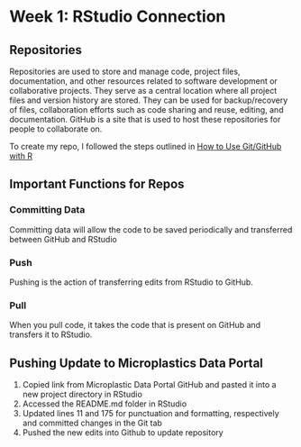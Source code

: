 # Week 1: RStudio Connection

## Repositories
Repositories are used to store and manage code, project files, documentation, and other resources related to software development or collaborative projects. They serve as a central location where all project files and version history are stored. They can be used for backup/recovery of files, collaboration efforts such as code sharing and reuse, editing, and documentation. GitHub is a site that is used to host these repositories for people to collaborate on. 

To create my repo, I followed the steps outlined in [How to Use Git/GitHub with R](https://rfortherestofus.com/2021/02/how-to-use-git-github-with-r/)

## Important Functions for Repos
### Committing Data
Committing data will allow the code to be saved periodically and transferred between GitHub and RStudio

### Push
Pushing is the action of transferring edits from RStudio to GitHub. 

### Pull
When you pull code, it takes the code that is present on GitHub and transfers it to RStudio.

## Pushing Update to Microplastics Data Portal
1. Copied link from Microplastic Data Portal GitHub and pasted it into a new project directory in RStudio
2. Accessed the README.md folder in RStudio
3. Updated lines 11 and 175 for punctuation and formatting, respectively and committed changes in the Git tab
4. Pushed the new edits into Github to update repository
